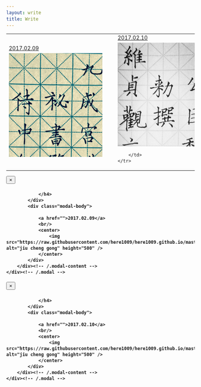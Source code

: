 ```yaml
---
layout: write
title: Write
---
```


<table>
	<tr>
		<td>
			<a href="">2017.02.09</a>
			<br/>
			<div style="width:277px;height:277px;margin:5px auto;overflow: hidden;">
				<img src="https://raw.githubusercontent.com/here1009/here1009.github.io/master/images/jiuchenggong1.jpg" alt="jiu cheng gong" width="250" data-toggle="modal" data-target="#myModal1"/>
			</div>
		</td>
		<td>
			<a href="">2017.02.10</a>
			<br/>
			<div style="width:277px;height:277px;margin:5px auto;overflow: hidden;">
				<img src="https://raw.githubusercontent.com/here1009/here1009.github.io/master/images/jiuchenggong2.jpg" alt="jiu cheng gong" width="250" data-toggle="modal" data-target="#myModal2"/>
			</div>
			
		</td>
	</tr>
</table>
<div class="modal fade" id="myModal1" tabindex="-1" role="dialog" aria-labelledby="myModalLabel" aria-hidden="true">
	<div class="modal-dialog">
		<div class="modal-content">
			<div class="modal-header">
				<button type="button" class="close" data-dismiss="modal" aria-hidden="true">
					&times;
				</button>
				<h4 class="modal-title" id="myModalLabel">

				</h4>
			</div>
			<div class="modal-body">

				<a href="">2017.02.09</a>
				<br/>
				<center>
					<img src="https://raw.githubusercontent.com/here1009/here1009.github.io/master/images/jiuchenggong1.jpg" alt="jiu cheng gong" height="500" />
				</center>
			</div>
		</div><!-- /.modal-content -->
	</div><!-- /.modal -->
</div>
<div class="modal fade" id="myModal2" tabindex="-1" role="dialog" aria-labelledby="myModalLabel" aria-hidden="true">
	<div class="modal-dialog">
		<div class="modal-content">
			<div class="modal-header">
				<button type="button" class="close" data-dismiss="modal" aria-hidden="true">
					&times;
				</button>
				<h4 class="modal-title" id="myModalLabel">

				</h4>
			</div>
			<div class="modal-body">

				<a href="">2017.02.10</a>
				<br/>
				<center>
					<img src="https://raw.githubusercontent.com/here1009/here1009.github.io/master/images/jiuchenggong2.jpg" alt="jiu cheng gong" height="500" />
				</center>
			</div>
		</div><!-- /.modal-content -->
	</div><!-- /.modal -->
</div>

